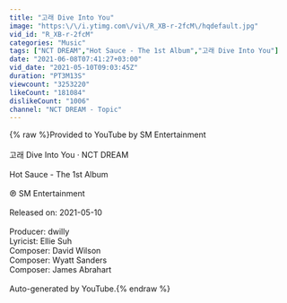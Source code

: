 ```yaml
---
title: "고래 Dive Into You"
image: "https:\/\/i.ytimg.com\/vi\/R_XB-r-2fcM\/hqdefault.jpg"
vid_id: "R_XB-r-2fcM"
categories: "Music"
tags: ["NCT DREAM","Hot Sauce - The 1st Album","고래 Dive Into You"]
date: "2021-06-08T07:41:27+03:00"
vid_date: "2021-05-10T09:03:45Z"
duration: "PT3M13S"
viewcount: "3253220"
likeCount: "181084"
dislikeCount: "1006"
channel: "NCT DREAM - Topic"
---
```

{% raw %}Provided to YouTube by SM Entertainment<br /><br />고래 Dive Into You · NCT DREAM<br /><br />Hot Sauce - The 1st Album<br /><br />℗ SM Entertainment<br /><br />Released on: 2021-05-10<br /><br />Producer: dwilly<br />Lyricist: Ellie Suh<br />Composer: David Wilson<br />Composer: Wyatt Sanders<br />Composer: James Abrahart<br /><br />Auto-generated by YouTube.{% endraw %}
